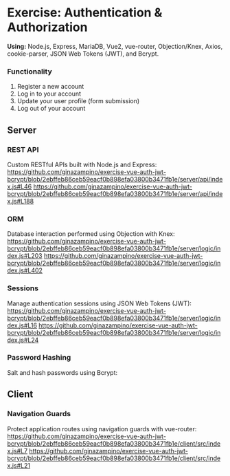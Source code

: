 # Exercise: Authentication & Authorization
**Using:** Node.js, Express, MariaDB, Vue2, vue-router, Objection/Knex, Axios, cookie-parser, JSON Web Tokens (JWT), and Bcrypt.

### Functionality
1. Register a new account
2. Log in to your account
3. Update your user profile (form submission)
4. Log out of your account

## Server

### REST API
Custom RESTful APIs built with Node.js and Express:  
https://github.com/ginazampino/exercise-vue-auth-jwt-bcrypt/blob/2ebffeb86ceb59eacf0b898efa03800b3471fb1e/server/api/index.js#L46
https://github.com/ginazampino/exercise-vue-auth-jwt-bcrypt/blob/2ebffeb86ceb59eacf0b898efa03800b3471fb1e/server/api/index.js#L188

### ORM
Database interaction performed using Objection with Knex:  
https://github.com/ginazampino/exercise-vue-auth-jwt-bcrypt/blob/2ebffeb86ceb59eacf0b898efa03800b3471fb1e/server/logic/index.js#L203
https://github.com/ginazampino/exercise-vue-auth-jwt-bcrypt/blob/2ebffeb86ceb59eacf0b898efa03800b3471fb1e/server/logic/index.js#L402

### Sessions
Manage authentication sessions using JSON Web Tokens (JWT):  
https://github.com/ginazampino/exercise-vue-auth-jwt-bcrypt/blob/2ebffeb86ceb59eacf0b898efa03800b3471fb1e/server/logic/index.js#L16
https://github.com/ginazampino/exercise-vue-auth-jwt-bcrypt/blob/2ebffeb86ceb59eacf0b898efa03800b3471fb1e/server/logic/index.js#L24

### Password Hashing
Salt and hash passwords using Bcrypt:  

## Client

### Navigation Guards
Protect application routes using navigation guards with vue-router:
https://github.com/ginazampino/exercise-vue-auth-jwt-bcrypt/blob/2ebffeb86ceb59eacf0b898efa03800b3471fb1e/client/src/index.js#L7
https://github.com/ginazampino/exercise-vue-auth-jwt-bcrypt/blob/2ebffeb86ceb59eacf0b898efa03800b3471fb1e/client/src/index.js#L21
